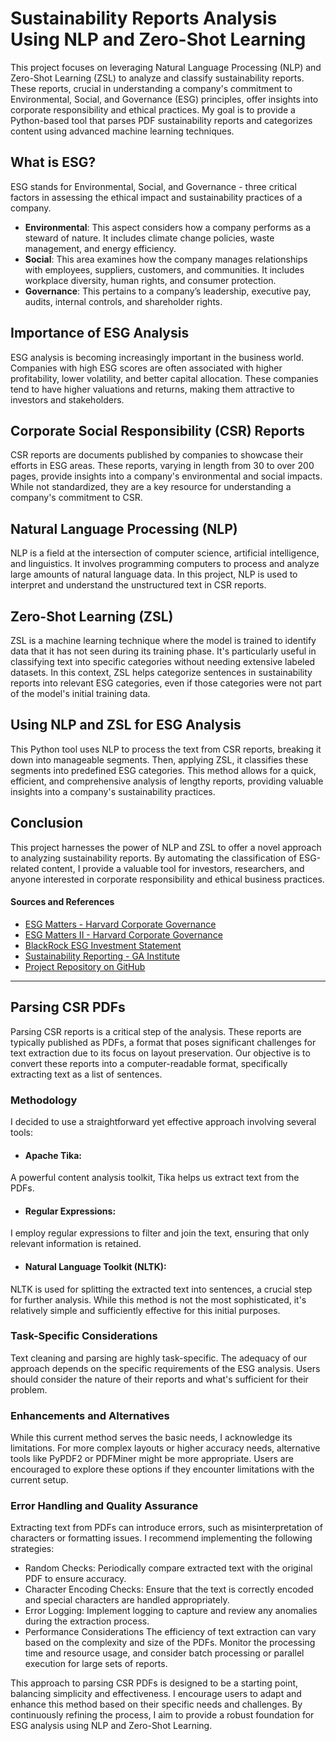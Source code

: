 # Sustainability Reports Analysis Using NLP and Zero-Shot Learning


This project focuses on leveraging Natural Language Processing (NLP) and Zero-Shot Learning (ZSL) to analyze and classify sustainability reports. These reports, crucial in understanding a company's commitment to Environmental, Social, and Governance (ESG) principles, offer insights into corporate responsibility and ethical practices. 
My goal is to provide a Python-based tool that parses PDF sustainability reports and categorizes content using advanced machine learning techniques.

## What is ESG?
ESG stands for Environmental, Social, and Governance - three critical factors in assessing the ethical impact and sustainability practices of a company.

* **Environmental**: This aspect considers how a company performs as a steward of nature. It includes climate change policies, waste management, and energy efficiency.
* **Social**: This area examines how the company manages relationships with employees, suppliers, customers, and communities. It includes workplace diversity, human rights, and consumer protection.
* **Governance**: This pertains to a company’s leadership, executive pay, audits, internal controls, and shareholder rights.

## Importance of ESG Analysis
ESG analysis is becoming increasingly important in the business world. Companies with high ESG scores are often associated with higher profitability, lower volatility, and better capital allocation. These companies tend to have higher valuations and returns, making them attractive to investors and stakeholders.

## Corporate Social Responsibility (CSR) Reports
CSR reports are documents published by companies to showcase their efforts in ESG areas. These reports, varying in length from 30 to over 200 pages, provide insights into a company's environmental and social impacts. While not standardized, they are a key resource for understanding a company's commitment to CSR.

## Natural Language Processing (NLP)
NLP is a field at the intersection of computer science, artificial intelligence, and linguistics. It involves programming computers to process and analyze large amounts of natural language data. In this project, NLP is used to interpret and understand the unstructured text in CSR reports.

## Zero-Shot Learning (ZSL)
ZSL is a machine learning technique where the model is trained to identify data that it has not seen during its training phase. It's particularly useful in classifying text into specific categories without needing extensive labeled datasets. In this context, ZSL helps categorize sentences in sustainability reports into relevant ESG categories, even if those categories were not part of the model's initial training data.

## Using NLP and ZSL for ESG Analysis
This Python tool uses NLP to process the text from CSR reports, breaking it down into manageable segments. Then, applying ZSL, it classifies these segments into predefined ESG categories. This method allows for a quick, efficient, and comprehensive analysis of lengthy reports, providing valuable insights into a company's sustainability practices.

## Conclusion
This project harnesses the power of NLP and ZSL to offer a novel approach to analyzing sustainability reports. By automating the classification of ESG-related content, I provide a valuable tool for investors, researchers, and anyone interested in corporate responsibility and ethical business practices.

#### Sources and References
* [ESG Matters - Harvard Corporate Governance](https://corpgov.law.harvard.edu/2020/01/14/esg-matters/)
* [ESG Matters II - Harvard Corporate Governance](https://corpgov.law.harvard.edu/2021/06/02/esg-matters-ii/)
* [BlackRock ESG Investment Statement](https://www.blackrock.com/corporate/literature/publication/blk-esg-investment-statement-web.pdf)
* [Sustainability Reporting - GA Institute](https://www.ga-institute.com/index.php?id=9128)
* [Project Repository on GitHub](https://github.com/hannahawalsh/HTTF4-ESG-and-NLP)



***

## Parsing CSR PDFs

Parsing CSR reports is a critical step of the analysis. These reports are typically published as PDFs, a format that poses significant challenges for text extraction due to its focus on layout preservation. Our objective is to convert these reports into a computer-readable format, specifically extracting text as a list of sentences.

### Methodology
I decided to use a straightforward yet effective approach involving several tools:
* #### Apache Tika: 
A powerful content analysis toolkit, Tika helps us extract text from the PDFs.
* #### Regular Expressions:
I employ regular expressions to filter and join the text, ensuring that only relevant information is retained.
* #### Natural Language Toolkit (NLTK): 
NLTK is used for splitting the extracted text into sentences, a crucial step for further analysis.
While this method is not the most sophisticated, it's relatively simple and sufficiently effective for this initial purposes.

### Task-Specific Considerations
Text cleaning and parsing are highly task-specific. The adequacy of our approach depends on the specific requirements of the ESG analysis. Users should consider the nature of their reports and what's sufficient for their problem.

### Enhancements and Alternatives
While this current method serves the basic needs, I acknowledge its limitations. For more complex layouts or higher accuracy needs, alternative tools like PyPDF2 or PDFMiner might be more appropriate. Users are encouraged to explore these options if they encounter limitations with the current setup.

### Error Handling and Quality Assurance
Extracting text from PDFs can introduce errors, such as misinterpretation of characters or formatting issues. I recommend implementing the following strategies:
* Random Checks: Periodically compare extracted text with the original PDF to ensure accuracy.
* Character Encoding Checks: Ensure that the text is correctly encoded and special characters are handled appropriately.
* Error Logging: Implement logging to capture and review any anomalies during the extraction process.
* Performance Considerations
The efficiency of text extraction can vary based on the complexity and size of the PDFs. Monitor the processing time and resource usage, and consider batch processing or parallel execution for large sets of reports.

This approach to parsing CSR PDFs is designed to be a starting point, balancing simplicity and effectiveness. I encourage users to adapt and enhance this method based on their specific needs and challenges. By continuously refining the process, I aim to provide a robust foundation for ESG analysis using NLP and Zero-Shot Learning.